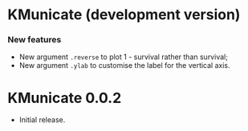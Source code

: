 # KMunicate (development version)

### New features

* New argument `.reverse` to plot 1 - survival rather than survival;
* New argument `.ylab` to customise the label for the vertical axis.

# KMunicate 0.0.2

* Initial release.
